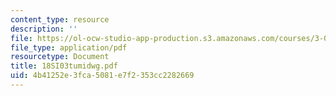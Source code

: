 ```yaml
---
content_type: resource
description: ''
file: https://ol-ocw-studio-app-production.s3.amazonaws.com/courses/3-094-materials-in-human-experience-spring-2004/4b41252e3fca5081e7f2353cc2282669_18SI03tumidwg.pdf
file_type: application/pdf
resourcetype: Document
title: 18SI03tumidwg.pdf
uid: 4b41252e-3fca-5081-e7f2-353cc2282669
---
```

